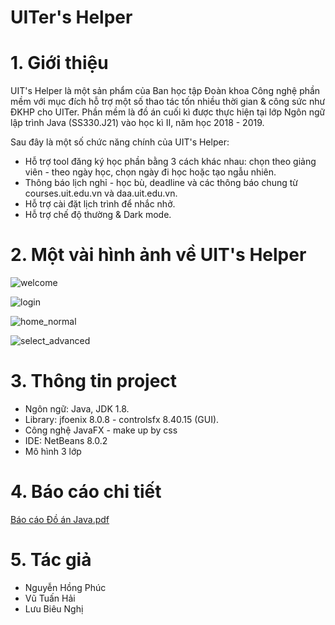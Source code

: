 # UITer's Helper
<h1>1. Giới thiệu </h1>

UIT's Helper là một sản phẩm của Ban học tập Đoàn khoa Công nghệ phần mềm với mục đích hỗ trợ một số thao tác tốn nhiều thời gian & công sức như ĐKHP cho UITer. Phần mềm là đồ án cuối kì được thực hiện tại lớp Ngôn ngữ lập trình Java (SS330.J21) vào học kì II, năm học 2018 - 2019.

Sau đây là một số chức năng chính của UIT's Helper:

- Hỗ trợ tool đăng ký học phần bằng 3 cách khác nhau: chọn theo giảng viên - theo ngày học, chọn ngày đi học hoặc tạo ngẫu nhiên.
- Thông báo lịch nghỉ - học bù, deadline và các thông báo chung từ courses.uit.edu.vn và daa.uit.edu.vn.
- Hỗ trợ cài đặt lịch trình để nhắc nhở.
- Hỗ trợ chế độ thường & Dark mode.

<h1>2. Một vài hình ảnh về UIT's Helper</h1>

![welcome](https://user-images.githubusercontent.com/43202025/58888510-b2795280-8711-11e9-9ec3-a6ddb23e42e8.png)

![login](https://user-images.githubusercontent.com/43202025/58888563-cb820380-8711-11e9-81c4-2ab5eb4cb55c.png)

![home_normal](https://user-images.githubusercontent.com/43202025/58888481-a7bebd80-8711-11e9-9641-5857cde5675a.png)

![select_advanced](https://user-images.githubusercontent.com/43202025/58888536-bd33e780-8711-11e9-8f9e-674d56656f5c.png)


<h1>3. Thông tin project</h1>

- Ngôn ngữ: Java, JDK 1.8.
- Library: jfoenix 8.0.8 - controlsfx 8.40.15 (GUI).
- Công nghệ JavaFX - make up by css
- IDE: NetBeans 8.0.2
- Mô hình 3 lớp

<h1>4. Báo cáo chi tiết</h1>

[Báo cáo Đồ án Java.pdf](https://github.com/the-document/UITer-s-Helper/files/3252966/Bao.cao.D.an.Java.pdf)

<h1>5. Tác giả </h1>

- Nguyễn Hồng Phúc
- Vũ Tuấn Hải 
- Lưu Biêu Nghị
